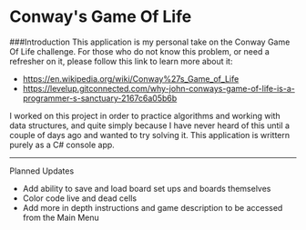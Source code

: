# Conway's Game Of Life

###Introduction
This application is my personal take on the Conway Game Of Life challenge. For those who do not know this problem, or need a refresher on it, please follow this link to learn more about it: 

- https://en.wikipedia.org/wiki/Conway%27s_Game_of_Life
- https://levelup.gitconnected.com/why-john-conways-game-of-life-is-a-programmer-s-sanctuary-2167c6a05b6b

I worked on this project in order to practice algorithms and working with data structures, and quite simply because I have never heard of this until a couple of days ago and wanted to try solving it. This application is writtern purely as a C# console app.

---

Planned Updates
- Add ability to save and load board set ups and boards themselves
- Color code live and dead cells
- Add more in depth instructions and game description to be accessed from the Main Menu


